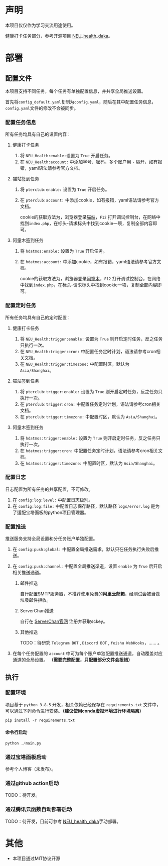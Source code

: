 # 声明

本项目仅仅作为学习交流用途使用。


健康打卡任务部分，参考开源项目 [NEU_health_daka](https://github.com/Bmaili/NEU_health_daka)。

# 部署

## 配置文件

本项目支持不同任务，每个任务有单独配置信息，并共享全局推送设置。

首先将`config_default.yaml`复制为`config.yaml`，随后在其中配置任务信息，`config.yaml`文件的修改不会被同步。

### 配置任务信息

所有任务均具有自己的设置内容：

1. 健康打卡任务
   1. 将 `NEU_Health:enable:`设置为 `True` 开启任务。
   2. 在 `NEU_Health:account:` 中添加学号、密码，多个账户用 `-` 隔开，如有报错，yaml语法请参考官方文档。

2. 猫站签到任务
   1. 将 `pterclub:enable:` 设置为 `True` 开启任务。 
   2. 在 `pterclub:account:` 中添加cookie，如有报错，yaml语法请参考官方文档。

        cookie的获取方法为，浏览器登录[猫站](https://pterclub.com/)，`F12` 打开调试控制台，在网络中找到`index.php`，在标头-请求标头中找到cookie一项，复制全部内容即可。

3. 阿童木签到任务
   1. 将 `hdatmos:enable:` 设置为 `True` 开启任务。 
   2. 在 `hdatmos:account:` 中添加cookie，如有报错，yaml语法请参考官方文档。

        cookie的获取方法为，浏览器登录[阿童木](https://hdatmos.com/)，`F12` 打开调试控制台，在网络中找到`index.php`，在标头-请求标头中找到cookie一项，复制全部内容即可。


### 配置定时任务

所有任务均具有自己的定时配置：

1. 健康打卡任务
   1. 将 `NEU_Health:trigger:enable:` 设置为 `True` 则开启定时任务，反之任务只执行一次。 
   2. 在 `NEU_Health:trigger:cron:` 中配置任务定时计划，语法请参考cron相关文档。
   3. 在 `NEU_Health:trigger:timezone:` 中配置时区，默认为 `Asia/Shanghai`。

2. 猫站签到任务
   1. 将 `pterclub:trigger:enable:` 设置为 `True` 则开启定时任务，反之任务只执行一次。 
   2. 在 `pterclub:trigger:cron:` 中配置任务定时计划，语法请参考cron相关文档。
   3. 在 `pterclub:trigger:timezone:` 中配置时区，默认为 `Asia/Shanghai`。

2. 阿童木签到任务
   1. 将 `hdatmos:trigger:enable:` 设置为 `True` 则开启定时任务，反之任务只执行一次。 
   2. 在 `hdatmos:trigger:cron:` 中配置任务定时计划，语法请参考cron相关文档。
   3. 在 `hdatmos:trigger:timezone:` 中配置时区，默认为 `Asia/Shanghai`。
### 配置日志

日志配置为所有任务的共享配置，不可修改。

1. 在 `config:log:level:` 中配置日志级别。
2. 在 `config:log:file:` 中配置日志保存路径，默认路径 `logs/error.log` 是为了适配宝塔面板的python项目管理器。

### 配置推送

推送服务支持全局设置和分任务账户单独配置。

1. 在 `config:push:global:` 中配置全局推送需求，默认只在任务执行失败后推送。
2. 在 `config:push:channel:` 中配置全局推送渠道，设置 `enable` 为 `True` 后开启相关推送通道。

    1. 邮件推送

        自行配置SMTP服务器，不推荐使用免费的**阿里云邮箱**，经测试会被当做垃圾邮件拒收。

    1. ServerChan推送

        自行在 [ServerChan官网](https://sct.ftqq.com/) 注册并获取sckey。

    2. 其他推送
   
        TODO：待研究 `Telegram BOT` , `Discord BOT` , `feishu WebHooks`，…… 。

3. 在每个任务配置的 `account` 中可为每个账户单独配置推送通道，自动覆盖对应通道的全局设置。 **（需要完整配置，只配置部分文件会报错）**

## 执行

### 配置环境
项目基于 `python 3.8.5` 开发，相关依赖已经保存在 `requirements.txt` 文件中，可以通过下列命令进行安装。**（建议使用conda虚拟环境进行环境隔离）**
```python
pip install -r requirements.txt
```

#### 命令行启动

```python
python ./main.py
```

### 通过宝塔面板启动

参考个人博客（未发布）。

### 通过github action启动

TODO：待开发。

### 通过腾讯云函数自动部署启动

TODO：待开发，目前可参考 [NEU_health_daka](https://github.com/Bmaili/NEU_health_daka)手动部署。

# 其他

* 本项目通过MIT协议开源

